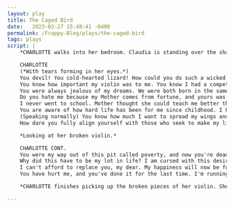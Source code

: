 ```yaml
---
layout: play
title: The Caged Bird
date:   2023-03-27 15:48:41 -0400
permalink: /Frappy-Blog/plays/the-caged-bird
tags: plays
script: |
    *CHARLOTTE walks into her bedroom. Claudia is standing over the shattered pieces of CHARLOTTE's violin. In CLAUDIA's right hand is the snapped neck of Charlotte's violin. There is a guilty expression on CLAUDIA's face.*

    CHARLOTTE
    (*With tears forming in her eyes.*)
    You devil! You cold-hearted lizard! How could you do such a wicked thing to me? You conniving snake! You waited for no one to be home so that you could attack my violin! You immoral woman, how dare you damage my pride and joy! You didn't expect me to be home so early, did you? You thought you were going to be able to get away with this. I would have accused you anyways. Deep down in my heart, I've always known that you've hated me. I see the way you look at me across the dinner table. I suspected there was great bitterness in your heart. But I didn't want to believe that my own flesh and blood could be capable of such evil.
    You know how important my violin was to me. You know I had a competition coming up. One that would change my life forever. Day after day I've been practicing for this opportunity. Mother and Father have given me their full support. I thought you did too, but I guess you were lying through your teeth. You knew that the grand prize was a lump-sum of money, enough to radically change someone's life. You know how much I've wanted to move out of these slums and go to the big city. You know how much I've wanted to be free to enjoy the luxuries of life. I should have kept my dreams a secret between me and my Mother.
    You were always jealous of my dreams. We were both born in the same lowly station in life, but I always dreamed of a life much better than this. From the moment I learned to speak my mind I could sense that bitterness and envy were bubbling up in your rotten heart. You're a no-good complacent hag. Just because your life is going nowhere doesn't give you the right to try to halt mine! To think, my own flesh and blood would be my greatest opposition!
    Do you hate me because my Mother comes from fortune, and yours was poor? You know that doesn't matter because she gave all that up when she married Father, right? My mother, our mother, loves you like her own, but now that I think of it, you always looked at me and her with contempt.
    I never went to school. Mother thought she could teach me better than public school teachers. She'd boast that she was taught by the best teachers Germany had to offer. She offered the opportunity to you, but you thought it was beneath you, but now look at me. I speak better than you, I'm more musically talented than you. Heck, you have no sense of pitch when you "singing". I'm well versed in history and politics, math and sciences. I know that there is a life much better than the one I'm currently living in. I refuse to be locked in this cage called poverty forever.
    You are aware of how hard life has been for me since childhood. I had no friends besidesmy beloved violin. The neighborhood kids were always jealous of me. (In a mockingvoice) “Oh, she thinks she is better than us with her proper speech and brain the size ofan encyclopedia. She thinks she is rich, but she is dirt poor like us. She is worse than usbecause she doesn't know her place. She thinks she can cross the chasm between the richand poor, hahaha.”
    (Speaking normally) You know how much I want to spread my wings and get out of this place. You know how I have had such a hard time fitting in. You know how much I hate this place. They ridicule me for being ambitious. You know how much I've been belittled and attacked by those heathens.
    How dare you fully align yourself with those who seek to make my life miserable. You never had empathy for me. You never stood up for me when the kids bullied me. I forgave you for that. I understand peer pressure is a heck of a drug. I always had your back when Mother and Father asked why you did nothing to help me. You actually had friends and I didn't want you to get in trouble and lose them. So why, why would you be so cruel that you would destroy my only friend?

    *Looking at her broken violin.*

    CHARLOTTE CONT.
    You were my way out of this pit called poverty, and now you're dead. Your neck crushed like a gazelle's underneath the ferocious teeth of a lioness. Claudia, you heartless heathen, you crushed my joy. I hope life crushes what little remains of your pitiful dreams!
    Why did this have to be my lot in life? I am cursed with this desire to break free from my station in life. Why was I cursed with poverty? I am a caged bird. Poverty is my cage, and my violin was the key to my cage. Now I am stuck. My only means of joy and freedom is gone.
    I can't afford to replace you, my dear. My happiness will now be forever locked away on the other side of this cage. Curse you, Claudia. I am now as cold as you are. You always felt embarrassed by me. You always disowned me in public. Now, it's my turn to disown you! I renounce the blood we share. You are not my sister, you're my enemy! I despise you. You are like a bottom-feeding crab in a bucket of crabs. You are too stubborn and jealous to watch another from your station in life succeed.
    You have hurt me, and you've done it for the last time. I'm running away from home because I can't stand to be in the same building as you. Your bitter heart disgusts me. Your soul is as filthy as a pig's pen. You are dead to me. If it truly is my fate to die poor, I don't want my tomb to be near your cursed soul!

    *CHARLOTTE finishes picking up the broken pieces of her violin. She holds them in her arms like a wounded pet and leaves the scene in tears. CLAUDIA falls down to her knees and cries.*

---
```

